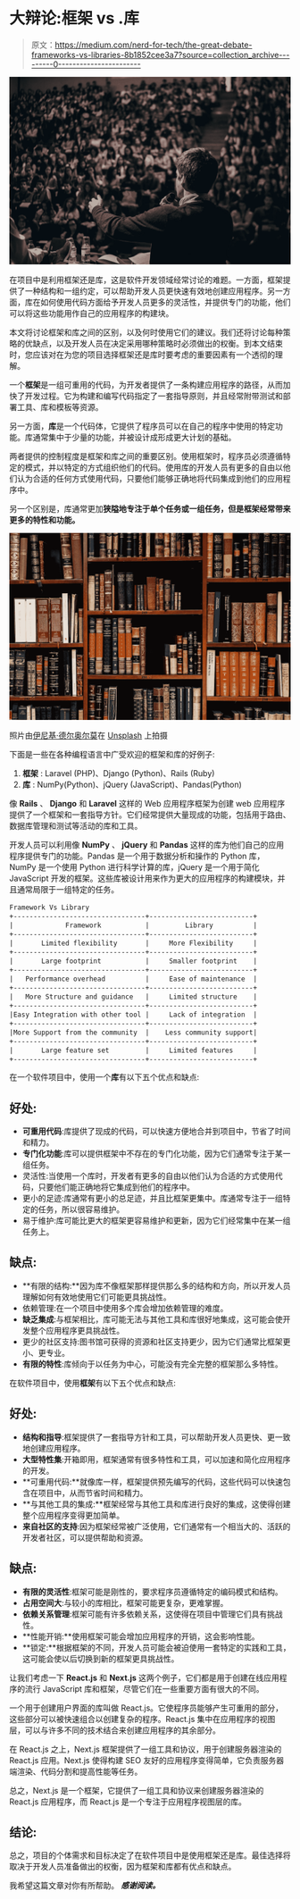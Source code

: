# 大辩论:框架 vs .库

> 原文：<https://medium.com/nerd-for-tech/the-great-debate-frameworks-vs-libraries-8b1852cee3a7?source=collection_archive---------0----------------------->

![](img/31998b3299e050b90c94e22ea4b7652e.png)

在项目中是利用框架还是库，这是软件开发领域经常讨论的难题。一方面，框架提供了一种结构和一组约定，可以帮助开发人员更快速有效地创建应用程序。另一方面，库在如何使用代码方面给予开发人员更多的灵活性，并提供专门的功能，他们可以将这些功能用作自己的应用程序的构建块。

本文将讨论框架和库之间的区别，以及何时使用它们的建议。我们还将讨论每种策略的优缺点，以及开发人员在决定采用哪种策略时必须做出的权衡。到本文结束时，您应该对在为您的项目选择框架还是库时要考虑的重要因素有一个透彻的理解。

一个**框架**是一组可重用的代码，为开发者提供了一条构建应用程序的路径，从而加快了开发过程。它为构建和编写代码指定了一套指导原则，并且经常附带测试和部署工具、库和模板等资源。

另一方面，**库**是一个代码体，它提供了程序员可以在自己的程序中使用的特定功能。库通常集中于少量的功能，并被设计成形成更大计划的基础。

两者提供的控制程度是框架和库之间的重要区别。使用框架时，程序员必须遵循特定的模式，并以特定的方式组织他们的代码。使用库的开发人员有更多的自由以他们认为合适的任何方式使用代码，只要他们能够正确地将代码集成到他们的应用程序中。

另一个区别是，库通常更加**狭隘地专注于单个任务或一组任务，但是框架经常带来更多的特性和功能。**

![](img/22efa88b122f83c467643fa20700c91c.png)

照片由[伊尼基·德尔奥尔莫](https://unsplash.com/@inakihxz?utm_source=unsplash&utm_medium=referral&utm_content=creditCopyText)在 [Unsplash](https://unsplash.com/s/photos/Framework-vs-library?utm_source=unsplash&utm_medium=referral&utm_content=creditCopyText) 上拍摄

下面是一些在各种编程语言中广受欢迎的框架和库的好例子:

1.  **框架** : Laravel (PHP)、Django (Python)、Rails (Ruby)
2.  **库** : NumPy(Python)、jQuery (JavaScript)、Pandas(Python)

像 **Rails** 、 **Django** 和 **Laravel** 这样的 Web 应用程序框架为创建 web 应用程序提供了一个框架和一套指导方针。它们经常提供大量现成的功能，包括用于路由、数据库管理和测试等活动的库和工具。

开发人员可以利用像 **NumPy** 、 **jQuery** 和 **Pandas** 这样的库为他们自己的应用程序提供专门的功能。Pandas 是一个用于数据分析和操作的 Python 库，NumPy 是一个使用 Python 进行科学计算的库，jQuery 是一个用于简化 JavaScript 开发的框架。这些库被设计用来作为更大的应用程序的构建模块，并且通常局限于一组特定的任务。

```
Framework Vs Library
+---------------------------------+--------------------------+
|             Framework           |         Library          |
+---------------------------------+--------------------------+
|       Limited flexibility       |     More Flexibility     |
+---------------------------------+--------------------------+
|       Large footprint           |     Smaller footprint    |
+---------------------------------+--------------------------+
|   Performance overhead          |     Ease of maintenance  |
+---------------------------------+--------------------------+
|   More Structure and guidance   |     Limited structure    |
+---------------------------------+--------------------------+
|Easy Integration with other tool |     Lack of integration  |
+---------------------------------+--------------------------+
|More Support from the community  |    Less community support|
+---------------------------------+--------------------------+
|       Large feature set         |     Limited features     |
+---------------------------------+--------------------------+
```

在一个软件项目中，使用一个**库**有以下五个优点和缺点:

## 好处:

*   **可重用代码**:库提供了现成的代码，可以快速方便地合并到项目中，节省了时间和精力。
*   **专门化功能**:库可以提供框架中不存在的专门化功能，因为它们通常专注于某一组任务。
*   灵活性:当使用一个库时，开发者有更多的自由以他们认为合适的方式使用代码，只要他们能正确地将它集成到他们的程序中。
*   更小的足迹:库通常有更小的总足迹，并且比框架更集中。库通常专注于一组特定的任务，所以很容易维护。
*   易于维护:库可能比更大的框架更容易维护和更新，因为它们经常集中在某一组任务上。

## 缺点:

*   **有限的结构:**因为库不像框架那样提供那么多的结构和方向，所以开发人员理解如何有效地使用它们可能更具挑战性。
*   依赖管理:在一个项目中使用多个库会增加依赖管理的难度。
*   **缺乏集成**:与框架相比，库可能无法与其他工具和库很好地集成，这可能会使开发整个应用程序更具挑战性。
*   更少的社区支持:图书馆可获得的资源和社区支持更少，因为它们通常比框架更小、更专业。
*   **有限的特性**:库倾向于以任务为中心，可能没有完全完整的框架那么多特性。

在软件项目中，使用**框架**有以下五个优点和缺点:

## 好处:

*   **结构和指导**:框架提供了一套指导方针和工具，可以帮助开发人员更快、更一致地创建应用程序。
*   **大型特性集**:开箱即用，框架通常有很多特性和工具，可以加速和简化应用程序的开发。
*   **可重用代码:**就像库一样，框架提供预先编写的代码，这些代码可以快速包含在项目中，从而节省时间和精力。
*   **与其他工具的集成:**框架经常与其他工具和库进行良好的集成，这使得创建整个应用程序变得更加简单。
*   **来自社区的支持**:因为框架经常被广泛使用，它们通常有一个相当大的、活跃的开发者社区，可以提供帮助和资源。

## 缺点:

*   **有限的灵活性**:框架可能是刚性的，要求程序员遵循特定的编码模式和结构。
*   **占用空间大**:与较小的库相比，框架可能更复杂，更难掌握。
*   **依赖关系管理**:框架可能有许多依赖关系，这使得在项目中管理它们具有挑战性。
*   **性能开销:**使用框架可能会增加应用程序的开销，这会影响性能。
*   **锁定:**根据框架的不同，开发人员可能会被迫使用一套特定的实践和工具，这可能会使以后切换到新的框架更具挑战性。

让我们考虑一下 **React.js** 和 **Next.js** 这两个例子，它们都是用于创建在线应用程序的流行 JavaScript 库和框架，尽管它们在一些重要方面有很大的不同。

一个用于创建用户界面的库叫做 React.js。它使程序员能够产生可重用的部分，这些部分可以被快速组合以创建复杂的程序。React.js 集中在应用程序的视图层，可以与许多不同的技术结合来创建应用程序的其余部分。

在 React.js 之上，Next.js 框架提供了一组工具和协议，用于创建服务器渲染的 React.js 应用。Next.js 使得构建 SEO 友好的应用程序变得简单，它负责服务器端渲染、代码分割和提高性能等任务。

总之，Next.js 是一个框架，它提供了一组工具和协议来创建服务器渲染的 React.js 应用程序，而 React.js 是一个专注于应用程序视图层的库。

## 结论:

总之，项目的个体需求和目标决定了在软件项目中是使用框架还是库。最佳选择将取决于开发人员准备做出的权衡，因为框架和库都有优点和缺点。

我希望这篇文章对你有所帮助。 ***感谢阅读。***
